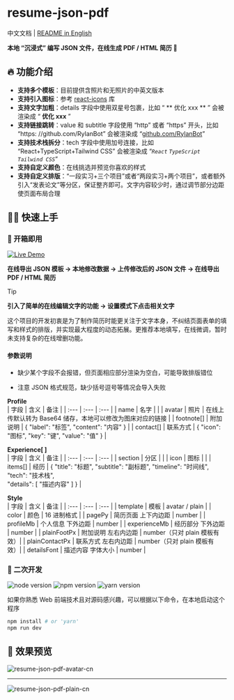 # resume-json-pdf

中文文档 | [README in English](./README-EN.md)

**本地 “沉浸式” 编写 JSON 文件，在线生成 PDF / HTML 简历 📄**

## 🔥 功能介绍

- **支持多个模板**：目前提供含照片和无照片的中英文版本
- **支持引入图标**：参考 [react-icons](https://react-icons.github.io/react-icons/) 库
- **支持文字加粗**：details 字段中使用双星号包裹，比如 “ ** 优化 xxx ** ” 会被渲染成 “ **优化 xxx** ”
- **支持链接跳转**：value 和 subtitle 字段使用 “http” 或者 “https” 开头，比如 “https: \//github.com/RylanBot” 会被渲染成 “[github.com/RylanBot](https://github.com/RylanBot)”
- **支持技术栈拆分**：tech 字段中使用加号连接，比如 “React+TypeScript+Tailwind CSS” 会被渲染成 “_`React` `TypeScript` `Tailwind CSS`_”
- **支持自定义颜色**：在线挑选并预览你喜欢的样式
- **支持自定义排版**：“一段实习+三个项目”或者“两段实习+两个项目”，或者额外引入“发表论文”等分区，保证整齐即可。文字内容较少时，通过调节部分边距使页面布局合理

## 🧙🏻 快速上手

### 🔮 开箱即用

[![Live Demo](https://img.shields.io/badge/Live%20Demo-点击查看-lightseagreen?style=for-the-badge&logo=vercel)](https://project.resume-json-pdf.rylan.cn/)

**在线导出 JSON 模板 → 本地修改数据 → 上传修改后的 JSON 文件 → 在线导出 PDF / HTML 简历**  

> [!Tip]  
> **引入了简单的在线编辑文字的功能 → 设置模式下点击相关文字**  

这个项目的开发初衷是为了制作简历时能更关注于文字本身，不纠结页面表单的填写和样式的排版，并实现最大程度的动态拓展。更推荐本地填写，在线微调，暂时未支持复杂的在线增删功能。

#### 参数说明

- 缺少某个字段不会报错，但页面相应部分渲染为空白，可能导致排版错位

- 注意 JSON 格式规范，缺少括号逗号等情况会导入失败

**Profile**  
| 字段 | 含义 | 备注 |
| :--- | :--- | :--- |
| name | 名字 | |
| avatar | 照片 | 在线上传默认转为 Base64 储存，本地可以修改为图床对应的链接 |
| footnote[] | 附加说明 | { "label": "标签", "content": "内容" } |
| contact[] | 联系方式 | { "icon": "图标", "key": "键", "value": "值" } |

**Experience[ ]**  
| 字段 | 含义 | 备注 |
| :--- | :--- | :--- |
| section | 分区 | |
| icon | 图标 | |
| items[] | 经历 | { "title": "标题", "subtitle": "副标题", "timeline": "时间线", "tech": "技术栈", <br> "details": [ "描述内容" ] } |

**Style**  
| 字段 | 含义 | 备注 |
| :--- | :--- | :--- |
| template | 模板 | avatar / plain |
| color | 颜色 | 16 进制格式 |
| pagePy | 简历页面 上下内边距 | number |
| profileMb | 个人信息 下外边距 | number |
| experienceMb | 经历部分 下外边距 | number |
| plainFootPx | 附加说明 左右内边距 | number（只对 plain 模板有效）|
| plainContactPx | 联系方式 左右内边距 | number（只对 plain 模板有效）|
| detailsFont | 描述内容 字体大小 | number |

### 🔮 二次开发

<p>
  <img src="https://img.shields.io/badge/node-20.x-green" alt="node version"/>
  <img src="https://img.shields.io/badge/npm-10.x-red" alt="npm version"/>
  <img src="https://img.shields.io/badge/yarn-1.x-blue" alt="yarn version"/>
</p>

如果你熟悉 Web 前端技术且对源码感兴趣，可以根据以下命令，在本地启动这个程序

```sh
npm install # or 'yarn'
npm run dev
```

## 🌷 效果预览

![resume-json-pdf-avatar-cn](https://s2.loli.net/2024/01/08/9ucs62Y4fEZkASB.png)

---

![resume-json-pdf-plain-cn](https://s2.loli.net/2024/01/08/H1X72sIriJMk3Tq.png)
